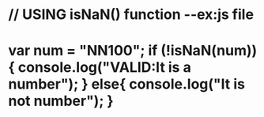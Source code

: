 // USING isNaN() function
--ex:js file
======================================
var num = "NN100";
if (!isNaN(num)){
  console.log("VALID:It is a number");
}
else{
  console.log("It is not number");
}
=======================================